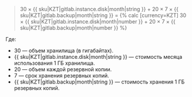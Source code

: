 > 30 × {{ sku|KZT|gitlab.instance.disk|month|string }} + 20 × 7 × {{ sku|KZT|gitlab.backup|month|string }} = {% calc [currency=KZT] 30 × {{ sku|KZT|gitlab.instance.disk|month|number }} + 20 × 7 × {{ sku|KZT|gitlab.backup|month|number }} %}

  Где:

  * 30 — объем хранилища (в гигабайтах).
  * {{ sku|KZT|gitlab.instance.disk|month|string }} — стоимость месяца использования 1 ГБ хранилища.
  * 20 — объем каждой резервной копии.
  * 7 — срок хранения резервных копий.
  * {{ sku|KZT|gitlab.backup|month|string }} — стоимость хранения 1 ГБ резервных копий.